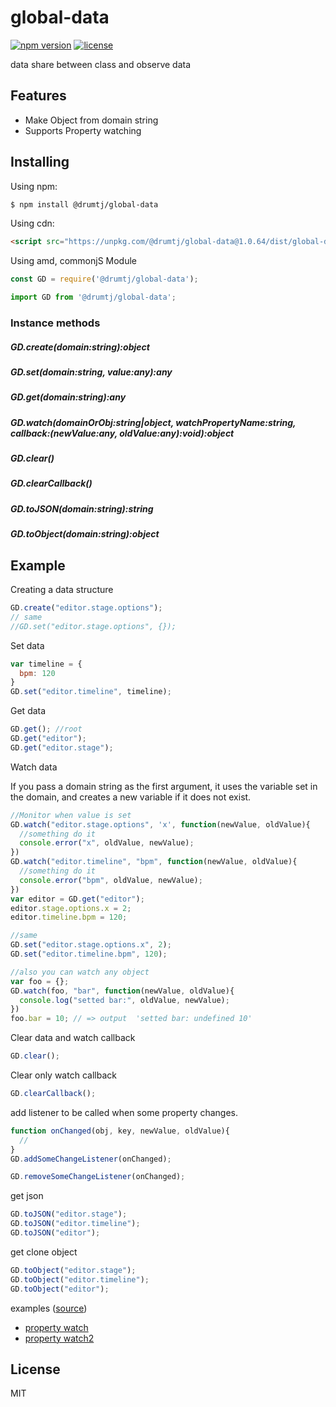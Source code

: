 # global-data

[![npm version](https://img.shields.io/npm/v/@drumtj/global-data.svg?style=flat)](https://www.npmjs.com/package/@drumtj/global-data)
[![license](https://img.shields.io/npm/l/@drumtj/global-data.svg)](#)

data share between class and observe data

## Features

- Make Object from domain string
- Supports Property watching

## Installing

Using npm:

```bash
$ npm install @drumtj/global-data
```

Using cdn:

```html
<script src="https://unpkg.com/@drumtj/global-data@1.0.64/dist/global-data.var.js"></script>
```

Using amd, commonjS Module

```js
const GD = require('@drumtj/global-data');
```

```js
import GD from '@drumtj/global-data';
```

### Instance methods

##### GD.create(domain:string):object
##### GD.set(domain:string, value:any):any
##### GD.get(domain:string):any
##### GD.watch(domainOrObj:string|object, watchPropertyName:string, callback:(newValue:any, oldValue:any):void):object
##### GD.clear()
##### GD.clearCallback()
##### GD.toJSON(domain:string):string
##### GD.toObject(domain:string):object

## Example

Creating a data structure

```js
GD.create("editor.stage.options");
// same
//GD.set("editor.stage.options", {});
```

Set data

```js
var timeline = {
  bpm: 120
}
GD.set("editor.timeline", timeline);
```

Get data

```js
GD.get(); //root
GD.get("editor");
GD.get("editor.stage");
```

Watch data

If you pass a domain string as the first argument, it uses the variable set in the domain, and creates a new variable if it does not exist.

```js
//Monitor when value is set
GD.watch("editor.stage.options", 'x', function(newValue, oldValue){
  //something do it
  console.error("x", oldValue, newValue);
})
GD.watch("editor.timeline", "bpm", function(newValue, oldValue){
  //something do it
  console.error("bpm", oldValue, newValue);
})
var editor = GD.get("editor");
editor.stage.options.x = 2;
editor.timeline.bpm = 120;

//same
GD.set("editor.stage.options.x", 2);
GD.set("editor.timeline.bpm", 120);

//also you can watch any object
var foo = {};
GD.watch(foo, "bar", function(newValue, oldValue){
  console.log("setted bar:", oldValue, newValue);
})
foo.bar = 10; // => output  'setted bar: undefined 10'
```

Clear data and watch callback

```js
GD.clear();
```

Clear only watch callback

```js
GD.clearCallback();
```

add listener to be called when some property changes.

```js
function onChanged(obj, key, newValue, oldValue){
  //
}
GD.addSomeChangeListener(onChanged);

GD.removeSomeChangeListener(onChanged);
```

get json

```js
GD.toJSON("editor.stage");
GD.toJSON("editor.timeline");
GD.toJSON("editor");
```

get clone object

```js
GD.toObject("editor.stage");
GD.toObject("editor.timeline");
GD.toObject("editor");
```

examples ([source](https://github.com/drumtj/global-data/tree/master/examples))
- [property watch](https://drumtj.github.io/global-data/watch.html)
- [property watch2](https://drumtj.github.io/global-data/watch2.html)

## License

MIT
